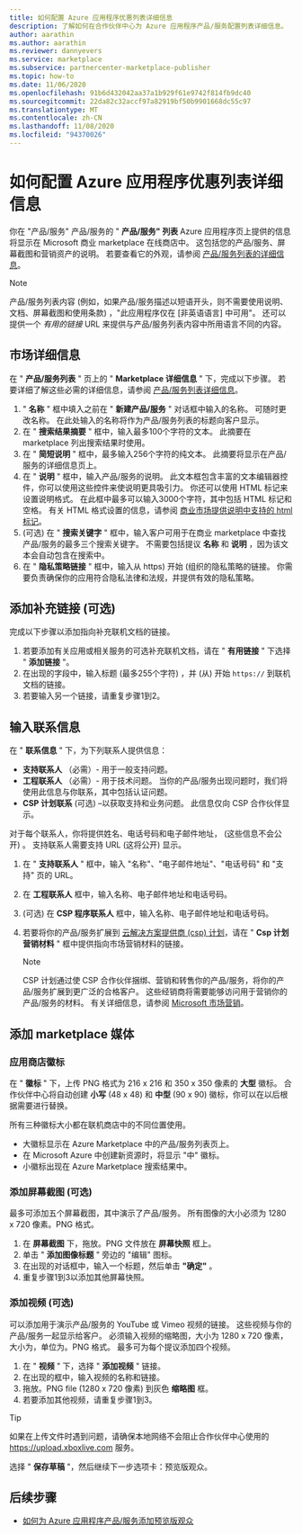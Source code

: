 ```yaml
---
title: 如何配置 Azure 应用程序优惠列表详细信息
description: 了解如何在合作伙伴中心为 Azure 应用程序产品/服务配置列表详细信息。
author: aarathin
ms.author: aarathin
ms.reviewer: dannyevers
ms.service: marketplace
ms.subservice: partnercenter-marketplace-publisher
ms.topic: how-to
ms.date: 11/06/2020
ms.openlocfilehash: 91b6d432042aa37a1b929f61e9742f814fb9dc40
ms.sourcegitcommit: 22da82c32accf97a82919bf50b9901668dc55c97
ms.translationtype: MT
ms.contentlocale: zh-CN
ms.lasthandoff: 11/08/2020
ms.locfileid: "94370026"
---
```

# <a name="how-to-configure-your-azure-application-offer-listing-details"></a>如何配置 Azure 应用程序优惠列表详细信息

你在 "产品/服务" 产品/服务的 " **产品/服务" 列表** Azure 应用程序页上提供的信息将显示在 Microsoft 商业 marketplace 在线商店中。 这包括您的产品/服务、屏幕截图和营销资产的说明。 若要查看它的外观，请参阅 [产品/服务列表的详细信息](plan-azure-application-offer.md#offer-listing-details)。

> [!NOTE]
> 产品/服务列表内容 (例如，如果产品/服务描述以短语开头，则不需要使用说明、文档、屏幕截图和使用条款) ，"此应用程序仅在 [非英语语言] 中可用"。 还可以提供一个 _有用的链接_ URL 来提供与产品/服务列表内容中所用语言不同的内容。

## <a name="marketplace-details"></a>市场详细信息

在 " **产品/服务列表** " 页上的 " **Marketplace 详细信息** " 下，完成以下步骤。 若要详细了解这些必需的详细信息，请参阅 [产品/服务列表详细信息](plan-azure-application-offer.md#offer-listing-details)。

1. " **名称** " 框中填入之前在 " **新建产品/服务** " 对话框中输入的名称。 可随时更改名称。 在此处输入的名称将作为产品/服务列表的标题向客户显示。
1. 在 " **搜索结果摘要** " 框中，输入最多100个字符的文本。 此摘要在 marketplace 列出搜索结果时使用。
1. 在 " **简短说明** " 框中，最多输入256个字符的纯文本。 此摘要将显示在产品/服务的详细信息页上。
1. 在 " **说明** " 框中，输入产品/服务的说明。 此文本框包含丰富的文本编辑器控件，你可以使用这些控件来使说明更具吸引力。 你还可以使用 HTML 标记来设置说明格式。 在此框中最多可以输入3000个字符，其中包括 HTML 标记和空格。 有关 HTML 格式设置的信息，请参阅 [商业市场提供说明中支持的 html 标记](supported-html-tags.md)。
1.  (可选) 在 " **搜索关键字** " 框中，输入客户可用于在商业 marketplace 中查找产品/服务的最多三个搜索关键字。 不需要包括提议 **名称** 和 **说明** ，因为该文本会自动包含在搜索中。
1. 在 " **隐私策略链接** " 框中，输入从 https) 开始 (组织的隐私策略的链接。 你需要负责确保你的应用符合隐私法律和法规，并提供有效的隐私策略。

## <a name="add-supplemental-links-optional"></a>添加补充链接 (可选) 

完成以下步骤以添加指向补充联机文档的链接。

1. 若要添加有关应用或相关服务的可选补充联机文档，请在 " **有用链接** " 下选择 " **添加链接** "。
1. 在出现的字段中，输入标题 (最多255个字符) ，并 (从) 开始 `https://` 到联机文档的链接。
1. 若要输入另一个链接，请重复步骤1到2。

## <a name="enter-your-contact-information"></a>输入联系信息

在 " **联系信息** " 下，为下列联系人提供信息：

- **支持联系人** （必需）- 用于一般支持问题。
- **工程联系人** （必需）- 用于技术问题。 当你的产品/服务出现问题时，我们将使用此信息与你联系，其中包括认证问题。
- **CSP 计划联系** (可选) –以获取支持和业务问题。 此信息仅向 CSP 合作伙伴显示。

对于每个联系人，你将提供姓名、电话号码和电子邮件地址， (这些信息不会公开) 。 支持联系人需要支持 URL (这将公开) 显示。

1. 在 " **支持联系人** " 框中，输入 "名称"、"电子邮件地址"、"电话号码" 和 "支持" 页的 URL。
1. 在 **工程联系人** 框中，输入名称、电子邮件地址和电话号码。
1.  (可选) 在 **CSP 程序联系人** 框中，输入名称、电子邮件地址和电话号码。
1. 若要将你的产品/服务扩展到 [云解决方案提供商 (csp) 计划](cloud-solution-providers.md)，请在 " **Csp 计划营销材料** " 框中提供指向市场营销材料的链接。

    > [!NOTE]
    > CSP 计划通过使 CSP 合作伙伴捆绑、营销和转售你的产品/服务，将你的产品/服务扩展到更广泛的合格客户。 这些经销商将需要能够访问用于营销你的产品/服务的材料。 有关详细信息，请参阅 [Microsoft 市场营销](https://partner.microsoft.com/reach-customers/gtm)。

## <a name="add-marketplace-media"></a>添加 marketplace 媒体

### <a name="store-logos"></a>应用商店徽标

在 " **徽标** " 下，上传 PNG 格式为 216 x 216 和 350 x 350 像素的 **大型** 徽标。 合作伙伴中心将自动创建 **小写** (48 x 48) 和 **中型** (90 x 90) 徽标，你可以在以后根据需要进行替换。

所有三种徽标大小都在联机商店中的不同位置使用。

- 大徽标显示在 Azure Marketplace 中的产品/服务列表页上。
- 在 Microsoft Azure 中创建新资源时，将显示 "中" 徽标。
- 小徽标出现在 Azure Marketplace 搜索结果中。

### <a name="add-screenshots-optional"></a>添加屏幕截图 (可选) 

最多可添加五个屏幕截图，其中演示了产品/服务。 所有图像的大小必须为 1280 x 720 像素。PNG 格式。

1. 在 **屏幕截图** 下，拖放。PNG 文件放在 **屏幕快照** 框上。
1. 单击 " **添加图像标题** " 旁边的 "编辑" 图标。
1. 在出现的对话框中，输入一个标题，然后单击 **"确定"** 。
1. 重复步骤1到3以添加其他屏幕快照。

### <a name="add-videos-optional"></a>添加视频 (可选) 

可以添加用于演示产品/服务的 YouTube 或 Vimeo 视频的链接。 这些视频与你的产品/服务一起显示给客户。 必须输入视频的缩略图，大小为 1280 x 720 像素，大小为，单位为。PNG 格式。 最多可为每个提议添加四个视频。

1. 在 " **视频** " 下，选择 " **添加视频** " 链接。
1. 在出现的框中，输入视频的名称和链接。
1. 拖放。PNG file (1280 x 720 像素) 到灰色 **缩略图** 框。
1. 若要添加其他视频，请重复步骤1到3。

> [!TIP]
> 如果在上传文件时遇到问题，请确保本地网络不会阻止合作伙伴中心使用的 https://upload.xboxlive.com 服务。

选择 " **保存草稿** "，然后继续下一步选项卡：预览版观众。

## <a name="next-steps"></a>后续步骤

- [如何为 Azure 应用程序产品/服务添加预览版观众](create-new-azure-apps-offer-preview.md)
